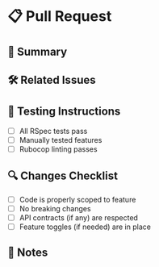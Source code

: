 # 📋 Pull Request

## 📝 Summary

<!-- A short explanation of what this PR does -->

## 🛠️ Related Issues

<!-- Link related issues here, e.g., Closes #123 -->

## 🧪 Testing Instructions

<!-- How to manually test the changes -->

- [ ] All RSpec tests pass
- [ ] Manually tested features
- [ ] Rubocop linting passes

## 🔍 Changes Checklist

- [ ] Code is properly scoped to feature
- [ ] No breaking changes
- [ ] API contracts (if any) are respected
- [ ] Feature toggles (if needed) are in place

## 🧠 Notes

<!-- Anything the reviewer should know before reviewing -->
